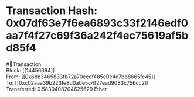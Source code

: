 
Transaction Hash: 0x07df63e7f6ea6893c33f2146edf0aa7f4f27c69f36a242f4ec75619af5bd85f4
====================================================================================
  
#💸Transaction  
Block: [[14456694]]  
From: [[0x68b3465833fb72a70ecdf485e0e4c7bd8665fc45]]  
To: [[0xc02aaa39b223fe8d0a0e5c4f27ead9083c756cc2]]  
Transferred: 0.5830408204625629 Ether